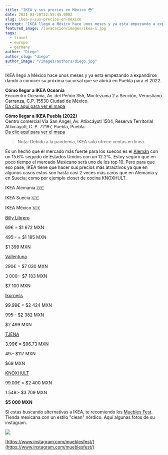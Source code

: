 ```yaml
---
title: "IKEA y sus precios en México 😳"
date: 2021-03-20T12:59:45.000Z
slug: ikea-y-sus-precios-en-mexico
excerpt: "IKEA llegó a México hace unos meses y ya esta empezando a expandirse dando a conocer su próxima sucursal que se abrirá en Puebla para el 2022. Cómo llegar a I..."
featured_image: /lavacacion/images/ikea-1.jpg
tags:
  - travel
  - europe
  - germany
author: "Diego"
author_slug: "diego"
author_image: "/images/authors/diego.jpg"
---
```


IKEA llegó a México hace unos meses y ya esta empezando a expandirse dando a conocer su próxima sucursal que se abrirá en Puebla para el 2022.  
  
****Cómo llegar a IKEA Oceanía****  
Encuentro Oceanía, Av. del Peñón 355, Moctezuma 2.a Sección, Venustiano Carranza, C.P. 15530 Ciudad de México.  
[Da clic aquí para ver el mapa](https://www.google.com/maps/place/IKEA+Ocean%C3%ADa/@19.4403753,-99.0927992,15z/data=!4m5!3m4!1s0x0:0x29aa30171b06b0bb!8m2!3d19.4403753!4d-99.0927992)

****Cómo llegar a IKEA Puebla** (2022)**  
Centro comercial Vía San Ángel, Av. Atlixcáyotl 1504, Reserva Territorial Atlixcáyotl, C. P. 72197, Puebla, Puebla.  
[Da clic aquí para ver el mapa](https://www.google.com/maps/place/Plaza+Via+San+Angel+Puebla/@19.0270414,-98.2379433,15z/data=!4m2!3m1!1s0x0:0xd68cd51a1ecb0c44?sa=X&ved=2ahUKEwjjqo7nrq3uAhVHhq0KHUHqAwQQ_BIwDHoECBMQBQ)

> Nota: Debido a la pandemia, IKEA solo ofrece ventas en linea.

Es un hecho que el mercado más fuerte para los suecos es el[](https://www.statista.com/statistics/255583/leading-5-selling-countries-of-ikea-products/) [Alemán](https://www.statista.com/statistics/255583/leading-5-selling-countries-of-ikea-products/) con un 15.6% seguido de Estados Unidos con un 12.2%. Estoy seguro que en poco tiempo el mercado Mexicano será uno de los top 10. Pero para que eso pase, IKEA tiene que hacer sus precios más atractivos ya que en algunos casos estos son hasta casi 2 veces más caros que en Alemania y en Suecia; como por ejemplo closet de cocina KNOXHULT.

IKEA Alemania 🇩🇪

IKEA Suecia 🇸🇪

IKEA México 🇲🇽

[Billy Librero](https://www.ikea.com/mx/es/p/vallentuna-modulo-de-sofa-cama-kelinge-carbon-s49396698/)

69€ = $1 672 MXN

495:- = $1 185 MXN

$1 399 MXN

[Vallentuna](https://www.ikea.com/mx/es/p/vallentuna-modulo-de-sofa-cama-kelinge-carbon-s49396698/)

290€ = $7 030 MXN

3 000:- $7 183 MXN

$7 100 MXN

[Ikorness](https://www.ikea.com/mx/es/p/ikornnes-espejo-para-piso-fresno-30298396/)

99.99€ = $2 424 MXN

995:- $2 382 MXN

$2 499 MXN

[TJENA](https://www.ikea.com/mx/es/p/tjena-revistero-blanco-10395416/)

3.99€ = $96.73 MXN

49:- $117 MXN

$69 MXN

[KNOXHULT](https://www.ikea.com/mx/es/p/knoxhult-closet-bajo-c-puertas-y-cajon-blanco-00372260/)

99.00€ = $2 400 MXN

1 549:- $3 709 MXN

**$5 000 MXN**

Si estas buscando alternativas a IKEA, te recomiendo los [Muebles Fest](https://www.instagram.com/mueblesfest/). Tienda mexicana con un estilo "clean" nórdico. Aquí algunas fotos de su instagram.

![](/lavacacion/images/image-3.png)

[https://www.instagram.com/mueblesfest/](https://www.instagram.com/mueblesfest/)